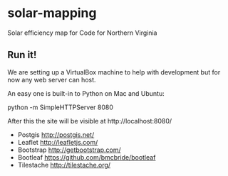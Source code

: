 # solar-mapping
Solar efficiency map for Code for Northern Virginia

## Run it!
We are setting up a VirtualBox machine to help with development but for now any web server can host.

An easy one is built-in to Python on Mac and Ubuntu:

   python -m SimpleHTTPServer 8080
   
After this the site will be visible at http://localhost:8080/

- Postgis http://postgis.net/
- Leaflet http://leafletjs.com/
- Bootstrap http://getbootstrap.com/
- Bootleaf https://github.com/bmcbride/bootleaf
- Tilestache http://tilestache.org/
